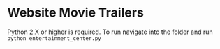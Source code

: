 # Website Movie Trailers
Python 2.X or higher is required. To run navigate into the folder and run `python entertainment_center.py`

